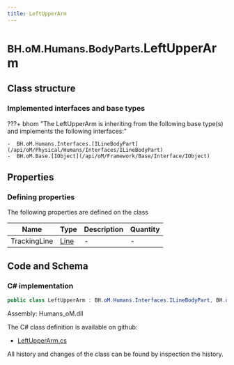 ```yaml
---
title: LeftUpperArm
---
```


# <small>BH.oM.Humans.BodyParts.</small>**LeftUpperArm**



## Class structure

### Implemented interfaces and base types

???+ bhom "The LeftUpperArm is inheriting from the following base type(s) and implements the following interfaces:"

    -  BH.oM.Humans.Interfaces.[ILineBodyPart](/api/oM/Physical/Humans/Interfaces/ILineBodyPart)
    -  BH.oM.Base.[IObject](/api/oM/Framework/Base/Interface/IObject)


## Properties



### Defining properties

The following properties are defined on the class

| Name             | Type             | Description      | Quantity         |
|------------------|------------------|------------------|------------------|
| TrackingLine | [Line](/api/oM/Dimensional/Geometry/Curve/Line) | - | - |


## Code and Schema

### C# implementation

``` C# title="C#"
public class LeftUpperArm : BH.oM.Humans.Interfaces.ILineBodyPart, BH.oM.Base.IObject
```

Assembly: Humans_oM.dll

The C# class definition is available on github:

- [LeftUpperArm.cs](https://github.com/BHoM/BHoM/blob/develop/Humans_oM/BodyParts\LeftUpperArm.cs)

All history and changes of the class can be found by inspection the history.
